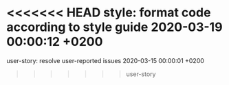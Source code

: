 <<<<<<< HEAD
style: format code according to style guide 2020-03-19 00:00:12 +0200
=======
user-story: resolve user-reported issues 2020-03-15 00:00:01 +0200
>>>>>>> user-story
